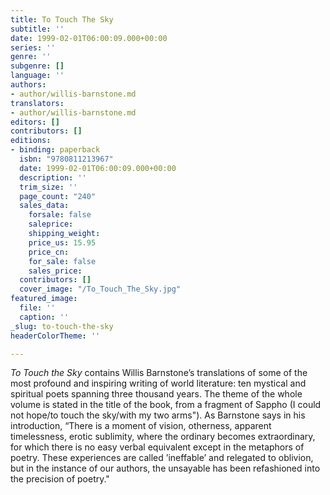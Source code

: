 ```yaml
---
title: To Touch The Sky
subtitle: ''
date: 1999-02-01T06:00:09.000+00:00
series: ''
genre: ''
subgenre: []
language: ''
authors:
- author/willis-barnstone.md
translators:
- author/willis-barnstone.md
editors: []
contributors: []
editions:
- binding: paperback
  isbn: "9780811213967"
  date: 1999-02-01T06:00:09.000+00:00
  description: ''
  trim_size: ''
  page_count: "240"
  sales_data:
    forsale: false
    saleprice: 
    shipping_weight: 
    price_us: 15.95
    price_cn: 
    for_sale: false
    sales_price: 
  contributors: []
  cover_image: "/To_Touch_The_Sky.jpg"
featured_image:
  file: ''
  caption: ''
_slug: to-touch-the-sky
headerColorTheme: ''

---
```

_To Touch the Sky_ contains Willis Barnstone’s translations of some of the most profound and inspiring writing of world literature: ten mystical and spiritual poets spanning three thousand years. The theme of the whole volume is stated in the title of the book, from a fragment of Sappho (I could not hope/to touch the sky/with my two arms"). As Barnstone says in his introduction, “There is a moment of vision, otherness, apparent timelessness, erotic sublimity, where the ordinary becomes extraordinary, for which there is no easy verbal equivalent except in the metaphors of poetry. These experiences are called ’ineffable’ and relegated to oblivion, but in the instance of our authors, the unsayable has been refashioned into the precision of poetry."